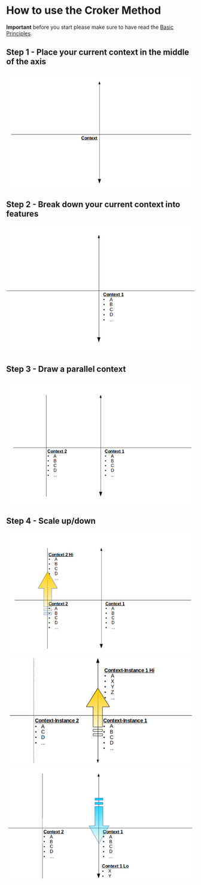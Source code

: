 # How to use the Croker Method

****Important**** before you start please make sure to have read the [Basic Principles](/principles/principles.md).

## Step 1 - Place your current context in the middle of the axis

![Draw the axis and place your current context in the middle][1]

## Step 2 - Break down your current context into features
![Break down your current context into features][2]

## Step 3 - Draw a parallel context
![Draw a parlalel context][3]

## Step 4 - Scale up/down
![Scale up/down - Either in the parallel context][4]
![Scale up/down - Or in the original context][5]
![Scale up/down - scaling low][6]

[1]:axis-1.png
[2]:axis-2-features.png
[3]:axis-3-parallel.png
[4]:axis-4-dimension.png
[5]:axis-5-dimension-2.png
[6]:axis-6-dimension-lo.png


